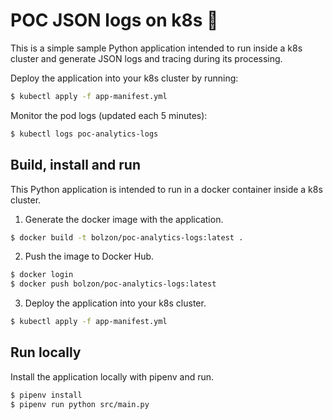 # POC JSON logs on k8s 🐋

This is a simple sample Python application intended to run inside a k8s cluster
and generate JSON logs and tracing during its processing.

Deploy the application into your k8s cluster by running:

```sh
$ kubectl apply -f app-manifest.yml
```

Monitor the pod logs (updated each 5 minutes):

```sh
$ kubectl logs poc-analytics-logs
```

## Build, install and run

This Python application is intended to run in a docker container inside a k8s cluster.

1. Generate the docker image with the application.

```sh
$ docker build -t bolzon/poc-analytics-logs:latest .
```

2. Push the image to Docker Hub.

```sh
$ docker login
$ docker push bolzon/poc-analytics-logs:latest
```

3. Deploy the application into your k8s cluster.

```sh
$ kubectl apply -f app-manifest.yml
```

## Run locally

Install the application locally with pipenv and run.

```sh
$ pipenv install
$ pipenv run python src/main.py
```
